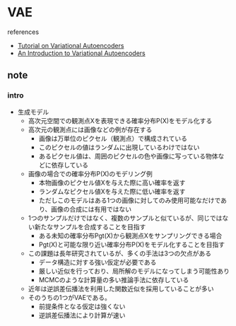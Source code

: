 # VAE

references

- [Tutorial on Variational Autoencoders](https://arxiv.org/abs/1606.05908)
- [An Introduction to Variational Autoencoders](https://arxiv.org/abs/1906.02691)

## note

### intro

- 生成モデル
  - 高次元空間での観測点Xを表現できる確率分布P(X)をモデル化する
  - 高次元の観測点には画像などの例が存在する
    - 画像は万単位のピクセル（観測点）で構成されている
    - このピクセルの値はランダムに出現しているわけではない
    - あるピクセル値は、周囲のピクセルの色や画像に写っている物体などに依存している
  - 画像の場合での確率分布P(X)のモデリング例
    - 本物画像のピクセル値Xを与えた際に高い確率を返す
    - ランダムなピクセル値Xを与えた際に低い確率を返す
    - ただしこのモデルはある1つの画像に対してのみ使用可能なだけであり、画像の合成には有用ではない
  - 1つのサンプルだけではなく、複数のサンプルと似ているが、同じではない新たなサンプルを合成することを目指す
    - ある未知の確率分布Pgt(X)から観測点Xをサンプリングできる場合
    - Pgt(X)と可能な限り近い確率分布P(X)をモデル化することを目指す
  - この課題は長年研究されているが、多くの手法は3つの欠点がある
    - データ構造に対する強い仮定が必要である
    - 厳しい近似を行っており、局所解のモデルになってしまう可能性あり
    - MCMCのような計算量の多い推論手法に依存している
  - 近年は逆誤差伝播法を利用した関数近似を採用していることが多い
  - そのうちの1つがVAEである。
    - 前提条件となる仮定は強くない
    - 逆誤差伝播法により計算が速い
